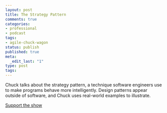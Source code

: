 ```yaml
---
layout: post
title: The Strategy Pattern
comments: true
categories:
- professional
- podcast
tags:
- agile-chuck-wagon
status: publish
published: true
meta:
  _edit_last: "1"
type: post
tags:
---
```

<p>Chuck talks about the strategy pattern, a technique software engineers use to make programs behave more intelligently. Design patterns appear outside of software, and Chuck uses real-world examples to illustrate.</p><p><a rel="payment" href="https://www.patreon.com/agilechuckwagon">Support the show</a></p>